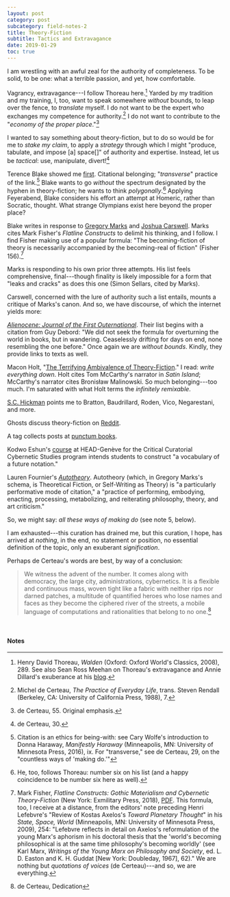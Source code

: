 ```yaml
---
layout: post
category: post
subcategory: field-notes-2
title: Theory-Fiction
subtitle: Tactics and Extravagance
date: 2019-01-29
toc: true
---
```


I am wrestling with an awful zeal for the authority of completeness. To be solid, to be one: what a terrible passion, and yet, how comfortable.

Vagrancy, extravagance---I follow Thoreau here.[^1] Yarded by my tradition and my training, I, too, want to speak somewhere *without* bounds, to leap over the fence, to *translate* myself. I do not want to be the expert who exchanges my competence for authority.[^2] I do not want to contribute to the "*economy of the proper place*."[^3]

I wanted to say something about theory-fiction, but to do so would be for me to *stake my claim*, to apply a *strategy* through which I might "produce, tabulate, and impose \[a\] space\[\]" of authority and expertise. Instead, let us be *tactical*: use, manipulate, divert![^4]

Terence Blake showed me [first](https://terenceblake.wordpress.com/2018/12/31/theory-fiction-process-hyphenating-theorising-fictifying/). Citational belonging; "*transverse*" practice of the link.[^5] Blake wants to go *without* the spectrum designated by the hyphen in theory-fiction; he wants to think *polygonally*.[^6] Applying Feyerabend, Blake considers his effort an attempt at Homeric, rather than Socratic, thought. What strange Olympians exist here beyond the proper place?

Blake writes in response to [Gregory Marks](https://thewastedworld.wordpress.com/2018/11/03/a-theory-fiction-reading-list/) and [Joshua Carswell](https://orbistertiusnet.wordpress.com/2018/11/21/response-to-gregory-markss-a-theory-fiction-reading-list/). Marks cites Mark Fisher's *Flatline Constructs* to delimit his thinking, and I follow. I find Fisher making use of a popular formula: "The becoming-fiction of theory is necessarily accompanied by the becoming-real of fiction" (Fisher 156).[^7]

Marks is responding to his own prior three attempts. His list feels comprehensive, final---though finality is likely impossible for a form that "leaks and cracks" as does this one (Simon Sellars, cited by Marks).

Carswell, concerned with the lure of authority such a list entails, mounts a critique of Marks's canon. And so, we have discourse, of which the internet yields more:

*[Alienocene: Journal of the First Outernational](https://alienocene.com/2018/10/23/stratum-3/)*. Their list begins with a citation from Guy Debord: "We did not seek the formula for overturning the world in books, but in wandering. Ceaselessly drifting for days on end, none resembling the one before." Once again we are *without bounds*. Kindly, they provide links to texts as well.

Macon Holt, "[The Terrifying Ambivalence of Theory-Fiction](http://arkbooks.dk/the-terrifying-ambivalence-of-theory-fiction/)." I read: *write everything down*. Holt cites Tom McCarthy's narrator in *Satin Island*; McCarthy's narrator cites Bronisław Malinowski. So much belonging---too much. I'm saturated with what Holt terms the *infinitely remixable*.

[S.C. Hickman](https://socialecologies.wordpress.com/2016/10/02/theory-fiction-horror-as-computation/) points me to Bratton, Baudrillard, Roden, Vico, Negarestani, and more.

Ghosts discuss theory-fiction on [Reddit](https://www.reddit.com/r/AskLiteraryStudies/comments/7iz128/what_exactly_is_theory_fiction/).

A tag collects posts at [punctum books](https://punctumbooks.com/tag/theory-fiction/).

Kodwo Eshun's [course](https://head.hesge.ch/ccc/turbulence/en/theory-fiction/) at HEAD-Genève for the Critical Curatorial Cybernetic Studies program intends students to construct "a vocabulary of a future notation."

Lauren Fournier's *[Autotheory](http://laurenfournier.net/Autotheory)*. Autotheory (which, in Gregory Marks's schema, is Theoretical Fiction, or Self-Writing as Theory) is "a particularly performative mode of citation," a "practice of performing, embodying, enacting, processing, metabolizing, and reiterating philosophy, theory, and art criticism."

So, we might say: *all these ways of making do* (see note 5, below).

I am exhausted---this curation has drained me, but this curation, I hope, has arrived at *nothing*, in the end, no statement or position, no essential definition of the topic, only an exuberant *signification*.

Perhaps de Certeau's words are best, by way of a conclusion:

> We witness the advent of the number. It comes along with democracy, the large city, administrations, cybernetics. It is a flexible and continuous mass, woven tight like a fabric with neither rips nor darned patches, a multitude of quantified heroes who lose names and faces as they become the ciphered river of the streets, a mobile language of computations and rationalities that belong to no one.[^8]

<br>

#### Notes

[^1]: Henry David Thoreau, *Walden* (Oxford: Oxford World's Classics, 2008), 289. See also Sean Ross Meehan on Thoreau's extravagance and Annie Dillard's exuberance at his [blog](https://earthseye.wordpress.com/2010/06/20/dillard-extravagance-and-exuberance/).

[^2]: Michel de Certeau, *The Practice of Everyday Life*, trans. Steven Rendall (Berkeley, CA: University of California Press, 1988), 7.

[^3]: de Certeau, 55. Original emphasis.

[^4]: de Certeau, 30.

[^5]: Citation is an ethics for being-with: see Cary Wolfe's introduction to Donna Haraway, *Manifestly Haraway* (Minneapolis, MN: University of Minnesota Press, 2016), ix. For "transverse," see de Certeau, 29, on the "countless ways of 'making do.'"

[^6]: He, too, follows Thoreau: number six on his list (and a happy coincidence to be number six here as well).

[^7]: Mark Fisher, *Flatline Constructs: Gothic Materialism and Cybernetic Theory-Fiction* (New York: Exmilitary Press, 2018), [PDF](http://exmilitai.re/flatline-constructs.pdf). This formula, too, I receive at a distance, from the editors' note preceding Henri Lefebvre's "Review of Kostas Axelos's *Toward Planetary Thought*" in his *State, Space, World* (Minneapolis, MN: University of Minnesota Press, 2009), 254: "Lefebvre reflects in detail on Axelos's reformulation of the young Marx's aphorism in his doctoral thesis that the 'world's becoming philosophical is at the same time philosophy's becoming worldly' (see Karl Marx, *Writings of the Young Marx on Philosophy and Society*, ed. L. D. Easton and K. H. Guddat \[New York: Doubleday, 1967\], 62)." We are nothing but *quotations of voices* (de Certeau)---and so, we are everything.

[^8]: de Certeau, Dedication
